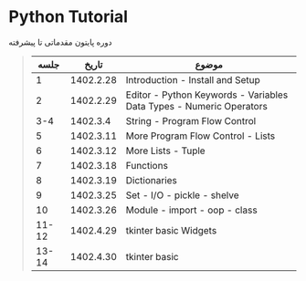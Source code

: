 # Python Tutorial

دوره پایتون مقدماتی تا پیشرفته

>| جلسه  | تاریخ | موضوع |
>| ------ | ------ | ------ |
>| 1 | 1402.2.28 | Introduction - Install and Setup 
>| 2 | 1402.2.29 | Editor - Python Keywords - Variables Data Types - Numeric Operators
>| 3-4 | 1402.3.4 | String - Program Flow Control
>| 5 | 1402.3.11 | More Program Flow Control - Lists
>| 6 | 1402.3.12 | More Lists - Tuple
>| 7 | 1402.3.18 | Functions 
>| 8 | 1402.3.19 | Dictionaries
>| 9 | 1402.3.25 | Set - I/O - pickle - shelve
>| 10 | 1402.3.26 | Module - import - oop - class
>| 11-12 | 1402.4.29 | tkinter basic Widgets 
>| 13-14 | 1402.4.30 | tkinter basic 



